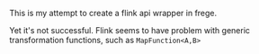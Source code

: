 This is my attempt to create a flink api wrapper in frege.

Yet it's not successful. Flink seems to have problem with generic transformation functions, such as ```MapFunction<A,B>```